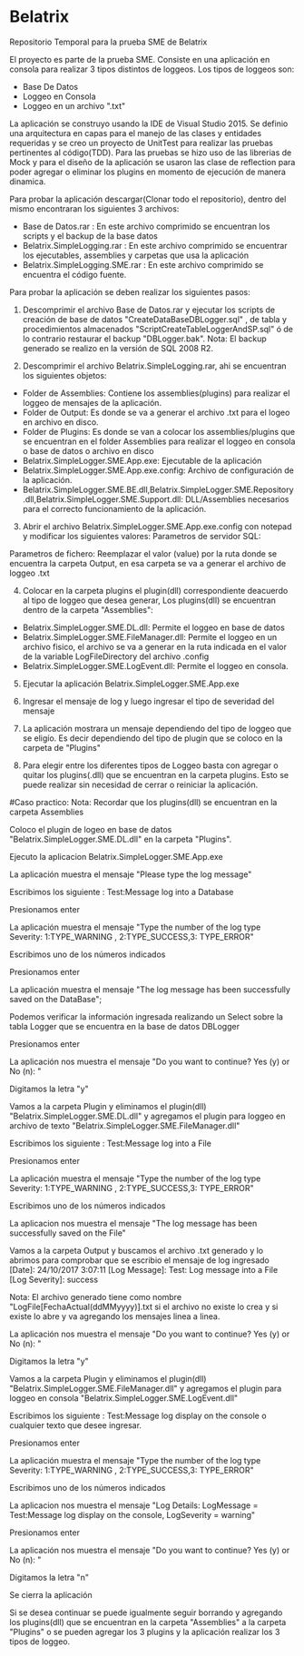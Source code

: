 # Belatrix
Repositorio Temporal para la prueba SME de Belatrix

El proyecto es parte de la prueba SME. Consiste en una aplicación en consola para realizar 3 tipos distintos de loggeos. 
Los tipos de loggeos son:
  - Base De Datos
  - Loggeo en Consola
  - Loggeo en un archivo ".txt"

La aplicación se construyo usando la IDE de Visual Studio 2015. 
Se definio una arquitectura en capas para el manejo de las clases y entidades requeridas y se creo un proyecto de UnitTest para realizar las pruebas pertinentes al código(TDD). Para las pruebas se hizo uso de las librerias de Mock y para el diseño de la aplicación se usaron las clase de reflection para poder agregar o eliminar los plugins en momento de ejecución de manera dinamica.

Para probar la aplicación descargar(Clonar todo el repositorio), dentro del mismo encontraran los siguientes 3 archivos:
- Base de Datos.rar : En este archivo comprimido se encuentran los scripts y el backup de la base datos
- Belatrix.SimpleLogging.rar : En este archivo comprimido se encuentrar los ejecutables, assemblies y carpetas que usa la aplicación
- Belatrix.SimpleLogging.SME.rar : En este archivo comprimido se encuentra el código fuente.

Para probar la aplicación se deben realizar los siguientes pasos:

1. Descomprimir el archivo Base de Datos.rar y ejecutar los scripts de creación de base de datos "CreateDataBaseDBLogger.sql" , de tabla y procedimientos almacenados "ScriptCreateTableLoggerAndSP.sql" ó de lo contrario restaurar el backup "DBLogger.bak". Nota: El backup generado se realizo en la versión de SQL 2008 R2.

2. Descomprimir el archivo Belatrix.SimpleLogging.rar, ahi se encuentran los siguientes objetos:
- Folder de Assemblies: Contiene los assemblies(plugins) para realizar el loggeo de mensajes de la aplicación.
- Folder de Output: Es donde se va a generar el archivo .txt para el logeo en archivo en disco.
- Folder de Plugins: Es donde se van a colocar los assemblies/plugins que se encuentran en el folder Assemblies para realizar el loggeo en consola o base de datos o archivo en disco
- Belatrix.SimpleLogger.SME.App.exe: Ejecutable de la aplicación
- Belatrix.SimpleLogger.SME.App.exe.config: Archivo de configuración de la aplicación.
- Belatrix.SimpleLogger.SME.BE.dll,Belatrix.SimpleLogger.SME.Repository.dll,Belatrix.SimpleLogger.SME.Support.dll: DLL/Assemblies necesarios para el correcto funcionamiento de la aplicación.

3. Abrir el archivo Belatrix.SimpleLogger.SME.App.exe.config con notepad y modificar los siguientes valores:
Parametros de servidor SQL:
<add name="SqlConnectionString" connectionString="Server=MiServidor\CEREAL;Database=DBLogger;User Id=sa;Password=passwordsa;"/>
Parametros de fichero:
<add key="LogFileDirectory" value="E:\GitHubRepository\Belatrix\SimpleLogging\Output\"/>
Reemplazar el valor (value) por la ruta donde se encuentra la carpeta Output, en esa carpeta se va a generar el archivo de loggeo .txt

4. Colocar en la carpeta plugins el plugin(dll) correspondiente deacuerdo al tipo de loggeo que desea generar, Los plugins(dll) se encuentran dentro de la carpeta "Assemblies":
- Belatrix.SimpleLogger.SME.DL.dll: Permite el loggeo en base de datos
- Belatrix.SimpleLogger.SME.FileManager.dll: Permite el loggeo en un archivo fisico, el archivo se va a generar en la ruta indicada en 
el valor de la variable LogFileDirectory del archivo .config
- Belatrix.SimpleLogger.SME.LogEvent.dll: Permite el loggeo en consola.

5. Ejecutar la aplicación Belatrix.SimpleLogger.SME.App.exe

6. Ingresar el mensaje de log y luego ingresar el tipo de severidad del mensaje

7. La aplicación mostrara un mensaje dependiendo del tipo de loggeo que se eligío. Es decir dependiendo del tipo de plugin que se coloco en la carpeta de "Plugins"

8. Para elegir entre los diferentes tipos de Loggeo basta con agregar o quitar los plugins(.dll)  que se encuentran en la carpeta plugins. Esto se puede realizar sin necesidad de cerrar o reiniciar la aplicación.

#Caso practico: 
Nota: Recordar que los plugins(dll) se encuentran en la carpeta Assemblies 

Coloco el plugin de logeo en base de datos "Belatrix.SimpleLogger.SME.DL.dll" en la carpeta "Plugins".

Ejecuto la aplicacion Belatrix.SimpleLogger.SME.App.exe

La aplicación muestra el mensaje "Please type the log message"

Escribimos los siguiente : Test:Message log into a Database

Presionamos enter

La aplicación muestra el mensaje "Type the number of the log type Severity: 1:TYPE_WARNING , 2:TYPE_SUCCESS,3: TYPE_ERROR"

Escribimos uno de los números indicados

Presionamos enter

La aplicación muestra el mensaje "The log message has been successfully saved on the DataBase";

Podemos verificar la información ingresada realizando un Select sobre la tabla Logger que se encuentra en la base de datos DBLogger

Presionamos enter

La aplicación nos muestra el mensaje "Do you want to continue? Yes (y) or No (n): "

Digitamos la letra "y" 

Vamos a la carpeta Plugin y eliminamos el plugin(dll) "Belatrix.SimpleLogger.SME.DL.dll" y agregamos el plugin para loggeo en archivo de 
texto "Belatrix.SimpleLogger.SME.FileManager.dll"

Escribimos los siguiente : Test:Message log into a File

Presionamos enter

La aplicación muestra el mensaje "Type the number of the log type Severity: 1:TYPE_WARNING , 2:TYPE_SUCCESS,3: TYPE_ERROR"

Escribimos uno de los números indicados

La aplicacion nos muestra el mensaje "The log message has been successfully saved on the File"

Vamos a la carpeta Output y buscamos el archivo .txt generado y lo abrimos para comprobar que se escribio el mensaje de log ingresado
[Date]: 24/10/2017 3:07:11 [Log Message]: Test: Log message into a File  [Log Severity]: success

Nota: El archivo generado tiene como nombre "LogFile[FechaActual(ddMMyyyy)].txt si el archivo no existe lo crea y si existe lo abre y va agregando los mensajes linea a linea.

La aplicación nos muestra el mensaje "Do you want to continue? Yes (y) or No (n): "

Digitamos la letra "y" 

Vamos a la carpeta Plugin y eliminamos el plugin(dll) "Belatrix.SimpleLogger.SME.FileManager.dll" y agregamos el plugin para loggeo en consola "Belatrix.SimpleLogger.SME.LogEvent.dll"

Escribimos los siguiente : Test:Message log display on the console o cualquier texto que desee ingresar.

Presionamos enter

La aplicación muestra el mensaje "Type the number of the log type Severity: 1:TYPE_WARNING , 2:TYPE_SUCCESS,3: TYPE_ERROR"

Escribimos uno de los números indicados

La aplicacion nos muestra el mensaje "Log Details: LogMessage = Test:Message log display on the console, LogSeverity = warning"

Presionamos enter

La aplicación nos muestra el mensaje "Do you want to continue? Yes (y) or No (n): "

Digitamos la letra "n"

Se cierra la aplicación

Si se desea continuar se puede igualmente seguir borrando y agregando los plugins(dll) que se encuentran en la carpeta "Assemblies" a la carpeta "Plugins" o se pueden agregar los 3 plugins y la aplicación realizar los 3 tipos de loggeo. 

  
